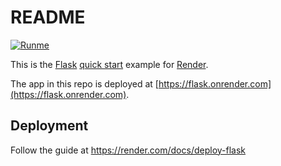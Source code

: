 # README

[![Runme](https://runme.io/static/button.svg)](https://runme.io/run?app_id=9ccf298b-e53b-4d24-baaf-75319a051376)

This is the [Flask](http://flask.pocoo.org/) [quick start](http://flask.pocoo.org/docs/1.0/quickstart/#a-minimal-application) example for [Render](https://render.com).

The app in this repo is deployed at [https://flask.onrender.com](https://flask.onrender.com).

## Deployment

Follow the guide at https://render.com/docs/deploy-flask
